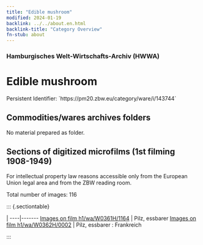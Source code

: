 ```yaml
---
title: "Edible mushroom"
modified: 2024-01-19
backlink: ../../about.en.html
backlink-title: "Category Overview"
fn-stub: about
---
```


### Hamburgisches Welt-Wirtschafts-Archiv (HWWA)

# Edible mushroom

<div class="hint">Persistent Identifier: `https://pm20.zbw.eu/category/ware/i/143744`</div>







## Commodities/wares archives folders





No material prepared as folder.



<a id="filmsections" />

## Sections of digitized microfilms (1st filming 1908-1949)

<p>For intellectual property law reasons accessible only from the European Union legal area and from the ZBW reading room.</p>



<p>Total number of images: 116</p>




::: {.sectiontable}

 | 
----|-------
<a class="btn" href="https://pm20.zbw.eu/film/h1/wa/W0361H/1164" rel="nofollow">Images on film h1/wa/W0361H/1164</a> | Pilz, essbarer
<a class="btn" href="https://pm20.zbw.eu/film/h1/wa/W0362H/0002" rel="nofollow">Images on film h1/wa/W0362H/0002</a> | Pilz, essbarer : Frankreich


:::
















